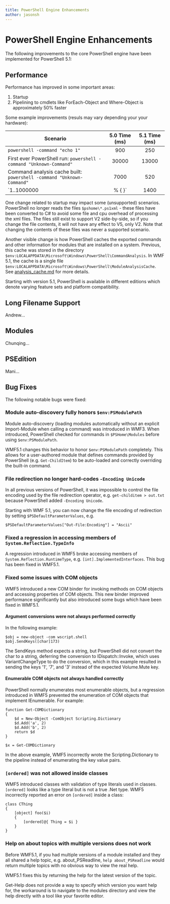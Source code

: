 ```yaml
---
title: PowerShell Engine Enhancements
author: jasonsh
---
```


# PowerShell Engine Enhancements #

The following improvements to the core PowerShell engine have been implemented for PowerShell 5.1:


## Performance ##

Performance has improved in some important areas:

1. Startup
2. Pipelining to cmdlets like ForEach-Object and Where-Object is approximately 50% faster 

Some example improvements (resuls may vary depending your your hardware): 

| Scenario | 5.0 Time (ms) | 5.1 Time (ms) |
| -------- | :---------------: | :---------------: |
| `powershell -command "echo 1"` | 900 | 250 |
| First ever PowerShell run: `powershell -command "Unknown-Command"` | 30000 | 13000 |
| Command analysis cache built: `powershell -command "Unknown-Command"` | 7000 | 520 |
| `1..1000000 | % { }` | 1400 | 750 |
  
One change related to startup may impact some (unsupported) scenarios. PowerShell no longer
reads the files `$pshome\*.ps1xml` - these files have been converted to C# to avoid some file
and cpu overhead of processing the xml files. The files still exist to support V2 side-by-side,
so if you change the file contents, it will not have any effect to V5, only V2. Note that changing
the contents of these files was never a supported scenario.

Another visible change is how PowerShell caches the exported commands and other information for
modules that are installed on a system. Previous, this cache was stored in the directory
`$env:LOCALAPPDATA\Microsoft\Windows\PowerShell\CommandAnalysis`. In WMF 5.1, the cache is a single
file `$env:LOCALAPPDATA\Microsoft\Windows\PowerShell\ModuleAnalysisCache`.
See [analysis_cache.md]() for more details.

Starting with version 5.1, PowerShell is available in different editions which denote varying feature sets and platform compatibility.


## Long Filename Support ##

Andrew...


## Modules ##

Chunqing...


## PSEdition ##

Mani...


## Bug Fixes ##

The following notable bugs were fixed:

### Module auto-discovery fully honors `$env:PSModulePath` ###

Module auto-discovery (loading modules automatically without an explicit Import-Module when calling a command)
was introduced in WMF3. When introduced, PowerShell checked for commands in `$PSHome\Modules` before
using `$env:PSModulePath`.

WMF5.1 changes this behavior to honor `$env:PSModulePath` completely. This allows for a user-authored module 
that defines commands provided by PowerShell (e.g. `Get-ChildItem`) to be auto-loaded and correctly overriding
the built-in command.

### File redirection no longer hard-codes `-Encoding Unicode` ###

In all previous versions of PowerShell, it was impossible to control the file encoding used by the file
redirection operator, e.g. `get-childitem > out.txt` because PowerShell added `-Encoding Unicode`.

Starting with WMF 5.1, you can now change the file encoding of redirection by setting `$PSDefaultParameterValues`, e.g.

```
$PSDefaultParameterValues["Out-File:Encoding"] = "Ascii"
```

### Fixed a regression in accessing members of `System.Reflection.TypeInfo` ###

A regression introduced in WMF5 broke accessing members of `System.Reflection.RuntimeType`, e.g. `[int].ImplementedInterfaces`.
This bug has been fixed in WMF5.1.


### Fixed some issues with COM objects ###

WMF5 introduced a new COM binder for invoking methods on COM objects and accessing properties of COM objects.
This new binder improved performance significantly but also introduced some bugs which have been fixed in WMF5.1.

#### Argument conversions were not always performed correctly ####

In the following example:

```
$obj = new-object -com wscript.shell
$obj.SendKeys([char]173)
```

The SendKeys method expects a string, but PowerShell did not convert the char to a string, deferring the conversion
to IDispatch::Invoke, which uses VariantChangeType to do the conversion, which in this example resulted in sending
the keys '1', '7', and '3' instead of the expected Volume.Mute key.

#### Enumerable COM objects not always handled correctly ####

PowerShell normally enumerates most enumerable objects, but a regression introduced in WMF5 prevented the enumeration
of COM objects that implement IEnumerable.  For example:

```
function Get-COMDictionary
{
    $d = New-Object -ComObject Scripting.Dictionary
    $d.Add('a', 2)
    $d.Add('b', 2)
    return $d
}

$x = Get-COMDictionary
```

In the above example, WMF5 incorrectly wrote the Scripting.Dictionary to the pipeline
instead of enumerating the key value pairs.


### `[ordered]` was not allowed inside classes ###

WMF5 introduced classes with validation of type literals used in classes.  `[ordered]` looks like a type
literal but is not a true .Net type.  WMF5 incorrectly reported an error on `[ordered]` inside a class:

```
class CThing
{
    [object] foo($i)
    {
        [ordered]@{ Thing = $i }
    }
}
```


### Help on about topics with multiple versions does not work ###

Before WMF5.1, if you had multiple versions of a module installed and they all shared a help topic,
e.g. about_PSReadline, `help about_PSReadline` would return multiple topics with no obvious way
to view the real help.

WMF5.1 fixes this by returning the help for the latest version of the topic.

Get-Help does not provide a way to specify which version you want help for, the workaround is to
navigate to the modules directory and view the help directly with a tool like your favorite editor. 